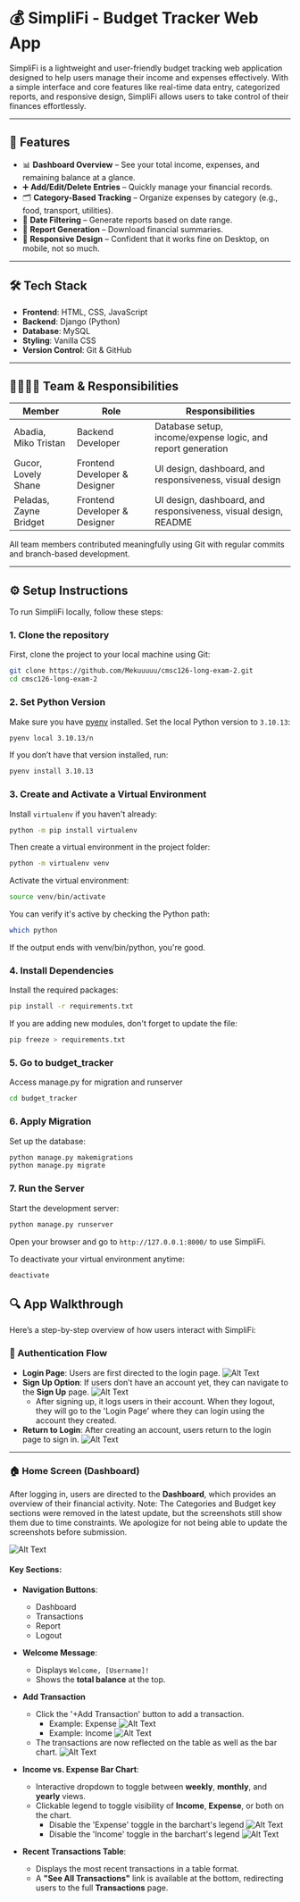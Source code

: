 # 💰 SimpliFi - Budget Tracker Web App

SimpliFi is a lightweight and user-friendly budget tracking web application designed to help users manage their income and expenses effectively. With a simple interface and core features like real-time data entry, categorized reports, and responsive design, SimpliFi allows users to take control of their finances effortlessly.

---

## 🚀 Features

- 📊 **Dashboard Overview** – See your total income, expenses, and remaining balance at a glance.
- ➕ **Add/Edit/Delete Entries** – Quickly manage your financial records.
- 🗂️ **Category-Based Tracking** – Organize expenses by category (e.g., food, transport, utilities).
- 📅 **Date Filtering** – Generate reports based on date range.
- 🧾 **Report Generation** – Download financial summaries.
- 📱 **Responsive Design** – Confident that it works fine on Desktop, on mobile, not so much.

---

## 🛠️ Tech Stack

- **Frontend**: HTML, CSS, JavaScript
- **Backend**: Django (Python)
- **Database**: MySQL
- **Styling**: Vanilla CSS
- **Version Control**: Git & GitHub

---

## 👨‍👩‍👧‍👦 Team & Responsibilities

| Member                   | Role                                  | Responsibilities                                                  |
|--------------------------|---------------------------------------|-------------------------------------------------------------------|
| Abadia, Miko Tristan     | Backend Developer                     | Database setup, income/expense logic, and report generation       |
| Gucor, Lovely Shane      | Frontend Developer & Designer         | UI design, dashboard, and responsiveness, visual design           |
| Peladas, Zayne Bridget   | Frontend Developer & Designer         | UI design, dashboard, and responsiveness, visual design, README   |

All team members contributed meaningfully using Git with regular commits and branch-based development.

---

## ⚙️ Setup Instructions

To run SimpliFi locally, follow these steps:

### 1. Clone the repository
First, clone the project to your local machine using Git:
```bash
git clone https://github.com/Mekuuuuu/cmsc126-long-exam-2.git
cd cmsc126-long-exam-2
```


### 2. Set Python Version

Make sure you have [pyenv](https://github.com/pyenv/pyenv) installed. Set the local Python version to `3.10.13`:

```bash
pyenv local 3.10.13/n
```

If you don’t have that version installed, run:
```bash
pyenv install 3.10.13
```

### 3. Create and Activate a Virtual Environment
Install `virtualenv` if you haven't already:
```bash
python -m pip install virtualenv
```

Then create a virtual environment in the project folder:
```bash
python -m virtualenv venv
```

Activate the virtual environment:
```bash
source venv/bin/activate
```

You can verify it's active by checking the Python path:
```bash
which python
```
If the output ends with venv/bin/python, you're good.

### 4. Install Dependencies
Install the required packages:
```bash
pip install -r requirements.txt
```

If you are adding new modules, don't forget to update the file:
```bash
pip freeze > requirements.txt
```

### 5. Go to budget_tracker
Access manage.py for migration and runserver
```bash
cd budget_tracker
```

### 6. Apply Migration
Set up the database:
```bash
python manage.py makemigrations
python manage.py migrate
```

### 7. Run the Server
Start the development server:
```bash
python manage.py runserver
```

Open your browser and go to `http://127.0.0.1:8000/` to use SimpliFi.

To deactivate your virtual environment anytime:
```bash
deactivate
```

## 🔍 App Walkthrough

Here’s a step-by-step overview of how users interact with SimpliFi:

### 🔐 Authentication Flow
- **Login Page**: Users are first directed to the login page.
  ![Alt Text](readmeResources/1.png)
- **Sign Up Option**: If users don’t have an account yet, they can navigate to the **Sign Up** page.
  ![Alt Text](readmeResources/2.png)
  - After signing up, it logs users in their account. When they logout, they will go to the 'Login Page' where they can login using the account they created.
- **Return to Login**: After creating an account, users return to the login page to sign in.
  ![Alt Text](readmeResources/3.png) 

---

### 🏠 Home Screen (Dashboard)
After logging in, users are directed to the **Dashboard**, which provides an overview of their financial activity.
Note: The Categories and Budget key sections were removed in the latest update, but the screenshots still show them due to time constraints. We apologize for not being able to update the screenshots before submission.

![Alt Text](readmeResources/4.png)

#### Key Sections:
- **Navigation Buttons**:  
  - Dashboard  
  - Transactions  
  - Report  
  - Logout  

- **Welcome Message**:  
  - Displays `Welcome, [Username]!`  
  - Shows the **total balance** at the top.
 
- **Add Transaction**
  - Click the '+Add Transaction' button to add a transaction.
    - Example: Expense 
      ![Alt Text](readmeResources/5.png)
    - Example: Income 
      ![Alt Text](readmeResources/6.png)
  - The transactions are now reflected on the table as well as the bar chart.
    ![Alt Text](readmeResources/7.png)

- **Income vs. Expense Bar Chart**:  
  - Interactive dropdown to toggle between **weekly**, **monthly**, and **yearly** views.  
  - Clickable legend to toggle visibility of **Income**, **Expense**, or both on the chart.
    - Disable the 'Expense' toggle in the barchart's legend 
      ![Alt Text](readmeResources/9.png)
    - Disable the 'Income' toggle in the barchart's legend 
      ![Alt Text](readmeResources/8.png)
        
- **Recent Transactions Table**:  
  - Displays the most recent transactions in a table format.  
  - A **"See All Transactions"** link is available at the bottom, redirecting users to the full **Transactions** page.




